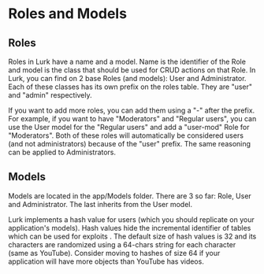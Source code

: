 # Roles and Models

## Roles
Roles in Lurk have a name and a model. Name is the identifier of the Role and model
is the class that should be used for CRUD actions on that Role. In Lurk, you can
find on 2 base Roles (and models): User and Administrator. Each of these classes
has its own prefix on the roles table. They are "user" and "admin" respectively.

If you want to add more roles, you can add them using a "-" after the prefix. For
example, if you want to have "Moderators" and "Regular users", you can use the User
model for the "Regular users" and add a "user-mod" Role for "Moderators". Both of
these roles will automatically be considered users (and not administrators) because
of the "user" prefix. The same reasoning can be applied to Administrators.

## Models
Models are located in the app/Models folder. There are 3 so far: Role, User and
Administrator. The last inherits from the User model.

Lurk implements a hash value for users (which you should replicate on your application's
models). Hash values hide the incremental identifier of tables which can be used
for exploits . The default size of hash values is 32 and its characters are randomized
using a 64-chars string for each character (same as YouTube). Consider moving to
hashes of size 64 if your application will have more objects than YouTube has videos.
